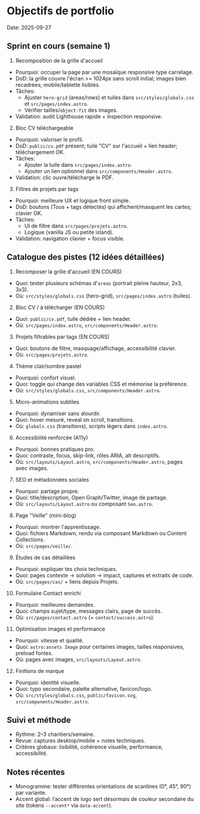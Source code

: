 # Objectifs de portfolio

Date: 2025-09-27

## Sprint en cours (semaine 1)

1) Recomposition de la grille d'accueil
- Pourquoi: occuper la page par une mosaïque responsive type carrelage.
- DoD: la grille couvre l'écran >= 1024px sans scroll initial; images bien recadrées; mobile/tablette lisibles.
- Tâches:
  - Ajuster `hero-grid` (areas/rows) et tuiles dans `src/styles/globals.css` et `src/pages/index.astro`.
  - Vérifier tailles/`object-fit` des images.
- Validation: audit Lighthouse rapide + inspection responsive.

2) Bloc CV téléchargeable
- Pourquoi: valoriser le profil.
- DoD: `public/cv.pdf` présent; tuile "CV" sur l'accueil + lien header; téléchargement OK.
- Tâches:
  - Ajouter la tuile dans `src/pages/index.astro`.
  - Ajouter un lien optionnel dans `src/components/Header.astro`.
- Validation: clic ouvre/télécharge le PDF.

3) Filtres de projets par tags
- Pourquoi: meilleure UX et logique front simple.
- DoD: boutons (Tous + tags détectés) qui affichent/masquent les cartes; clavier OK.
- Tâches:
  - UI de filtre dans `src/pages/projets.astro`.
  - Logique (vanilla JS ou petite island).
- Validation: navigation clavier + focus visible.

## Catalogue des pistes (12 idées détaillées)

1) Recomposer la grille d'accueil (EN COURS)
- Quoi: tester plusieurs schémas d'`areas` (portrait pleine hauteur, 2x3, 3x3).
- Où: `src/styles/globals.css` (hero-grid), `src/pages/index.astro` (tuiles).

2) Bloc CV / à télécharger (EN COURS)
- Quoi: `public/cv.pdf`, tuile dédiée + lien header.
- Où: `src/pages/index.astro`, `src/components/Header.astro`.

3) Projets filtrables par tags (EN COURS)
- Quoi: boutons de filtre, masquage/affichage, accessibilité clavier.
- Où: `src/pages/projets.astro`.

4) Thème clair/sombre pastel
- Pourquoi: confort visuel.
- Quoi: toggle qui change des variables CSS et mémorise la préférence.
- Où: `src/styles/globals.css`, `src/components/Header.astro`.

5) Micro-animations subtiles
- Pourquoi: dynamiser sans alourdir.
- Quoi: hover mesuré, reveal on scroll, transitions.
- Où: `globals.css` (transitions), scripts légers dans `index.astro`.

6) Accessibilité renforcée (A11y)
- Pourquoi: bonnes pratiques pro.
- Quoi: contraste, focus, skip-link, rôles ARIA, alt descriptifs.
- Où: `src/layouts/Layout.astro`, `src/components/Header.astro`, pages avec images.

7) SEO et métadonnées sociales
- Pourquoi: partage propre.
- Quoi: title/description, Open Graph/Twitter, image de partage.
- Où: `src/layouts/Layout.astro` ou composant `Seo.astro`.

8) Page "Veille" (mini-blog)
- Pourquoi: montrer l'apprentissage.
- Quoi: fichiers Markdown, rendu via composant Markdown ou Content Collections.
- Où: `src/pages/veille/`.

9) Études de cas détaillées
- Pourquoi: expliquer tes choix techniques.
- Quoi: pages contexte → solution → impact, captures et extraits de code.
- Où: `src/pages/cas/` + liens depuis Projets.

10) Formulaire Contact enrichi
- Pourquoi: meilleures demandes.
- Quoi: champs sujet/type, messages clairs, page de succès.
- Où: `src/pages/contact.astro` (+ `contact/success.astro`).

11) Optimisation images et performance
- Pourquoi: vitesse et qualité.
- Quoi: `astro:assets Image` pour certaines images, tailles responsives, preload fontes.
- Où: pages avec images, `src/layouts/Layout.astro`.

12) Finitions de marque
- Pourquoi: identité visuelle.
- Quoi: typo secondaire, palette alternative, favicon/logo.
- Où: `src/styles/globals.css`, `public/favicon.svg`, `src/components/Header.astro`.

## Suivi et méthode
- Rythme: 2–3 chantiers/semaine.
- Revue: captures desktop/mobile + notes techniques.
- Critères globaux: lisibilité, cohérence visuelle, performance, accessibilité.

## Notes récentes
- Monogramme: tester différentes orientations de scanlines (0°, 45°, 90°) par variante.
- Accent global: l’accent de logo sert désormais de couleur secondaire du site (tokens `--accent*` via `data-accent`).
